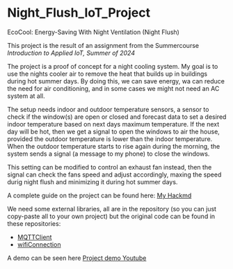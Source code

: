 # Night_Flush_IoT_Project
EcoCool: Energy-Saving With Night Ventilation (Night Flush)

This project is the result of an assignment from the Summercourse *Introduction to Applied IoT, Summer of 2024*

The project is a proof of concept for a night cooling system. My goal is to use the nights cooler air to remove the heat that builds up in buildings during hot summer days. By doing this, we can save energy, wa can reduce the need for air conditioning, and in some cases we might not need an AC system at all. 

The setup needs indoor and outdoor temperature sensors, a sensor to check if the window(s) are open or closed and forecast data to set a desired indoor temperature based on next days maximum temperature. If the next day will be hot, then we get a signal to open the windows to air the house, provided the outdoor temperature is lower than the indoor temperature. When the outdoor temperature starts to rise again during the morning, the system sends a signal (a message to my phone) to close the windows. 

This setting can be modified to control an exhaust fan instead, then the signal can check the fans speed and adjust accordingly, maxing the speed durig night flush and minimizing it during hot summer days. 

 A complete guide on the project can be found here: 
 <a href ="https://hackmd.io/@0eE0qrw8QBKeNwBeNTenTQ/ry1lWNvUC" >My Hackmd</a>

We need some external libraries, all are in the repository (so you can just copy-paste all to your own project) but the original code can be found in these repositories: 

* <a href= "https://github.com/iot-lnu/applied-iot/blob/master/Pycom%20Micropython%20(esp32)/network-examples/mqtt_ubidots/mqtt.py" >MQTTClient </a>
* <a href = "https://github.com/iot-lnu/pico-w/tree/main/network-examples/N1_WiFi_Connection"> wifiConnection</a>
 
A demo can be seen here <a href = "https://youtu.be/jSCFRoGST6Y" >Project demo Youtube</a>

